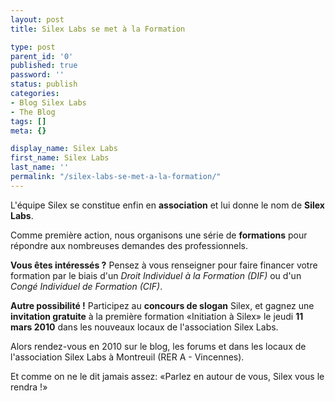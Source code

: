 ```yaml
---
layout: post
title: Silex Labs se met à la Formation

type: post
parent_id: '0'
published: true
password: ''
status: publish
categories:
- Blog Silex Labs
- The Blog
tags: []
meta: {}

display_name: Silex Labs
first_name: Silex Labs
last_name: ''
permalink: "/silex-labs-se-met-a-la-formation/"
---
```


L'équipe Silex se constitue enfin en **association** et lui donne le nom de **Silex Labs**.

Comme première action, nous organisons une série de **formations** pour répondre aux nombreuses demandes des professionnels.

**Vous êtes intéressés ?** Pensez à vous renseigner pour faire financer votre formation par le biais d'un _Droit Individuel à la Formation (DIF)_ ou d'un _Congé Individuel de Formation (CIF)_.

**Autre possibilité !** Participez au **concours de slogan** Silex, et gagnez une **invitation gratuite** à la première formation «Initiation à Silex» le jeudi **11 mars 2010** dans les nouveaux locaux de l'association Silex Labs.

Alors rendez-vous en 2010 sur le blog, les forums et dans les locaux de l'association Silex Labs à Montreuil (RER A - Vincennes).

Et comme on ne le dit jamais
assez: «Parlez en autour de vous, Silex vous le rendra !»